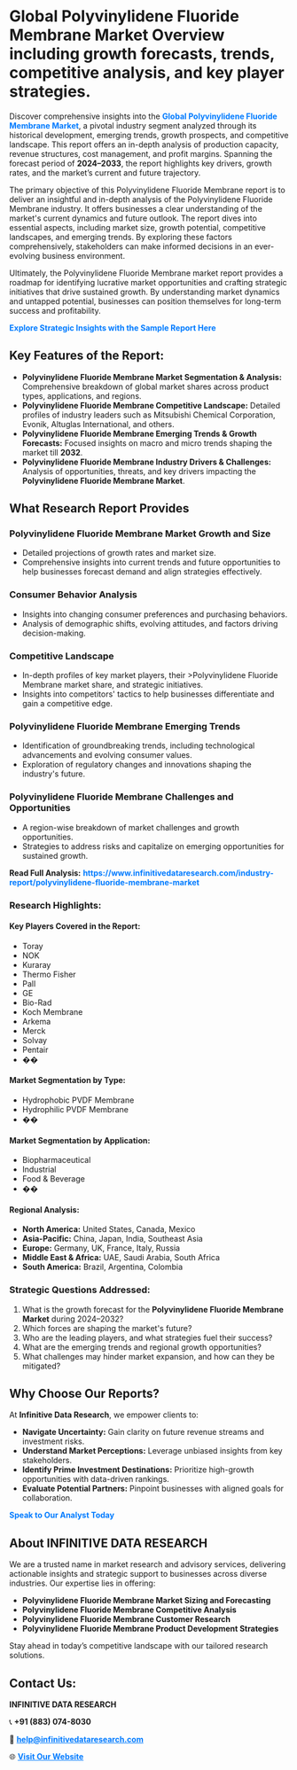 <h1>Global Polyvinylidene Fluoride Membrane Market Overview including growth forecasts, trends, competitive analysis, and key player strategies.</h1>
<p>
Discover comprehensive insights into the 
<a href="https://www.infinitivedataresearch.com/industry-report/polyvinylidene-fluoride-membrane-market" rel="dofollow" style="color: #007BFF; text-decoration: none;"><strong>Global Polyvinylidene Fluoride Membrane Market</strong></a>, a pivotal industry segment analyzed through its historical development, emerging trends, growth prospects, and competitive landscape. This report offers an in-depth analysis of production capacity, revenue structures, cost management, and profit margins. Spanning the forecast period of <strong>2024–2033</strong>, the report highlights key drivers, growth rates, and the market’s current and future trajectory.
</p>
<p>
The primary objective of this Polyvinylidene Fluoride Membrane report is to deliver an insightful and in-depth analysis of the Polyvinylidene Fluoride Membrane industry. It offers businesses a clear understanding of the market's current dynamics and future outlook. The report dives into essential aspects, including market size, growth potential, competitive landscapes, and emerging trends. By exploring these factors comprehensively, stakeholders can make informed decisions in an ever-evolving business environment.
</p>
<p>
Ultimately, the Polyvinylidene Fluoride Membrane market report provides a roadmap for identifying lucrative market opportunities and crafting strategic initiatives that drive sustained growth. By understanding market dynamics and untapped potential, businesses can position themselves for long-term success and profitability.
</p>
<p>
<a href="https://www.infinitivedataresearch.com/request-sample/reportId=109684" style="color: #007BFF; text-decoration: none;"><strong>Explore Strategic Insights with the Sample Report Here</strong></a>
</p>

<h2>Key Features of the Report:</h2>
<ul>
<li><strong>Polyvinylidene Fluoride Membrane Market Segmentation & Analysis:</strong> Comprehensive breakdown of global market shares across product types, applications, and regions.</li>
<li><strong>Polyvinylidene Fluoride Membrane Competitive Landscape:</strong> Detailed profiles of industry leaders such as Mitsubishi Chemical Corporation, Evonik, Altuglas International, and others.</li>
<li><strong>Polyvinylidene Fluoride Membrane Emerging Trends & Growth Forecasts:</strong> Focused insights on macro and micro trends shaping the market till <strong>2032</strong>.</li>
<li><strong>Polyvinylidene Fluoride Membrane Industry Drivers & Challenges:</strong> Analysis of opportunities, threats, and key drivers impacting the <strong>Polyvinylidene Fluoride Membrane Market</strong>.</li>
</ul>

<h2>What Research Report Provides</h2>
<h3>Polyvinylidene Fluoride Membrane Market Growth and Size</h3>
<ul>
<li>Detailed projections of growth rates and market size.</li>
<li>Comprehensive insights into current trends and future opportunities to help businesses forecast demand and align strategies effectively.</li>
</ul>

<h3>Consumer Behavior Analysis</h3>
<ul>
<li>Insights into changing consumer preferences and purchasing behaviors.</li>
<li>Analysis of demographic shifts, evolving attitudes, and factors driving decision-making.</li>
</ul>

<h3>Competitive Landscape</h3>
<ul>
<li>In-depth profiles of key market players, their >Polyvinylidene Fluoride Membrane market share, and strategic initiatives.</li>
<li>Insights into competitors' tactics to help businesses differentiate and gain a competitive edge.</li>
</ul>

<h3>Polyvinylidene Fluoride Membrane Emerging Trends</h3>
<ul>
<li>Identification of groundbreaking trends, including technological advancements and evolving consumer values.</li>
<li>Exploration of regulatory changes and innovations shaping the industry's future.</li>
</ul>

<h3>Polyvinylidene Fluoride Membrane Challenges and Opportunities</h3>
<ul>
<li>A region-wise breakdown of market challenges and growth opportunities.</li>
<li>Strategies to address risks and capitalize on emerging opportunities for sustained growth.</li>
</ul>
<p><strong>Read Full Analysis:</strong> <a href="https://www.infinitivedataresearch.com/industry-report/polyvinylidene-fluoride-membrane-market" rel="dofollow" style="color: #007BFF; text-decoration: none;"><strong>https://www.infinitivedataresearch.com/industry-report/polyvinylidene-fluoride-membrane-market</strong></a></p>
<h3>Research Highlights:</h3>
<h4>Key Players Covered in the Report:</h4>
<ul><li>Toray</li><li>NOK</li><li>Kuraray</li><li>Thermo Fisher</li><li>Pall</li><li>GE</li><li>Bio-Rad</li><li>Koch Membrane</li><li>Arkema</li><li>Merck</li><li>Solvay</li><li>Pentair</li><li>��</li></ul>
<h4>Market Segmentation by Type:</h4>
<ul><li>Hydrophobic PVDF Membrane</li><li>Hydrophilic PVDF Membrane</li><li>��</li></ul>
<h4>Market Segmentation by Application:</h4>
<ul><li>Biopharmaceutical</li><li>Industrial</li><li>Food &amp; Beverage</li><li>��</li></ul>

<h4>Regional Analysis:</h4>
<ul>
<li><strong>North America:</strong> United States, Canada, Mexico</li>
<li><strong>Asia-Pacific:</strong> China, Japan, India, Southeast Asia</li>
<li><strong>Europe:</strong> Germany, UK, France, Italy, Russia</li>
<li><strong>Middle East & Africa:</strong> UAE, Saudi Arabia, South Africa</li>
<li><strong>South America:</strong> Brazil, Argentina, Colombia</li>
</ul>

<h3>Strategic Questions Addressed:</h3>
<ol>
<li>What is the growth forecast for the <strong>Polyvinylidene Fluoride Membrane Market</strong> during 2024–2032?</li>
<li>Which forces are shaping the market's future?</li>
<li>Who are the leading players, and what strategies fuel their success?</li>
<li>What are the emerging trends and regional growth opportunities?</li>
<li>What challenges may hinder market expansion, and how can they be mitigated?</li>
</ol>

<h2>Why Choose Our Reports?</h2>
<p>At <strong>Infinitive Data Research</strong>, we empower clients to:</p>
<ul>
<li><strong>Navigate Uncertainty:</strong> Gain clarity on future revenue streams and investment risks.</li>
<li><strong>Understand Market Perceptions:</strong> Leverage unbiased insights from key stakeholders.</li>
<li><strong>Identify Prime Investment Destinations:</strong> Prioritize high-growth opportunities with data-driven rankings.</li>
<li><strong>Evaluate Potential Partners:</strong> Pinpoint businesses with aligned goals for collaboration.</li>
</ul>
<p><a href="https://www.infinitivedataresearch.com/industry-report/polyvinylidene-fluoride-membrane-market" rel="dofollow" style="color: #007BFF; text-decoration: none;"><strong>Speak to Our Analyst Today</strong></a></p>

<h2>About INFINITIVE DATA RESEARCH</h2>
<p>We are a trusted name in market research and advisory services, delivering actionable insights and strategic support to businesses across diverse industries. Our expertise lies in offering:</p>
<ul>
<li><strong>Polyvinylidene Fluoride Membrane Market Sizing and Forecasting</strong></li>
<li><strong>Polyvinylidene Fluoride Membrane Competitive Analysis</strong></li>
<li><strong>Polyvinylidene Fluoride Membrane Customer Research</strong></li>
<li><strong>Polyvinylidene Fluoride Membrane Product Development Strategies</strong></li>
</ul>
<p>Stay ahead in today’s competitive landscape with our tailored research solutions.</p>

<h2>Contact Us:</h2>
<p><strong>INFINITIVE DATA RESEARCH</strong></p>
<p>📞 <strong>+91 (883) 074-8030</strong></p>
<p>📧 <strong><a href="mailto:help@infinitivedataresearch.com" style="color: #007BFF;">help@infinitivedataresearch.com</a></strong></p>
<p>🌐 <strong><a href="https://www.infinitivedataresearch.com" rel="dofollow" style="color: #007BFF;">Visit Our Website</a></strong></p>